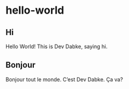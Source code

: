 # hello-world
## Hi
Hello World! This is Dev Dabke, saying hi.

## Bonjour
Bonjour tout le monde. C’est Dev Dabke. Ça va?
